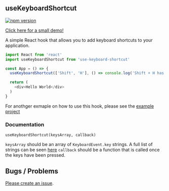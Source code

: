 ## useKeyboardShortcut

[![npm version](https://badge.fury.io/js/use-keyboard-shortcut.svg)](https://badge.fury.io/js/use-keyboard-shortcut)

[Click here for a small demo!](https://use-keyboard-shortcut.netlify.com/)

A simple React hook that allows you to add keyboard shortcuts to your application.

```javascript
import React from 'react'
import useKeyboardShortcut from 'use-keyboard-shortcut'

const App = () => {
  useKeyboardShortcut(['Shift', 'H'], () => console.log('Shift + H has been pressed.'))

  return (
    <div>Hello World</div>
  )
}
```

For anothger exmaple on how to use this hook, please see the [example project](https://github.com/arthurtyukayev/use-keyboard-shortcut/tree/master/example)

### Documentation
`useKeyboardShortcut(keysArray, callback)`

`keysArray` should be an array of `KeyboardEvent.key` strings. A full list of strings can be seen [here](https://developer.mozilla.org/en-US/docs/Web/API/KeyboardEvent/key/Key_Values)
`callback` should be a function that is called once the keys have been pressed.

## Bugs / Problems 
[Please create an issue](https://github.com/arthurtyukayev/use-keyboard-shortcut/issues/new). 
